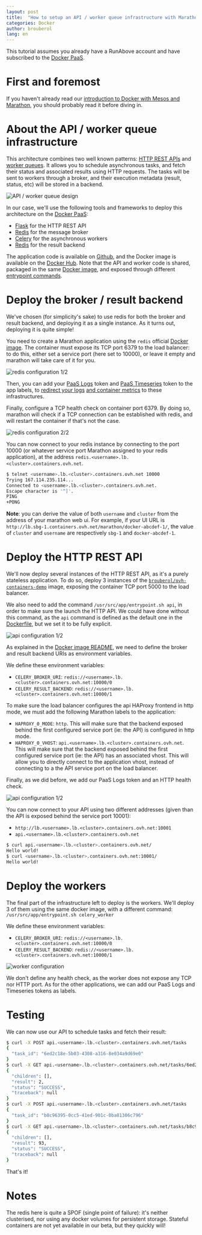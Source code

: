 ```yaml
---
layout: post
title:  "How to setup an API / worker queue infrastructure with Marathon"
categories: Docker
author: brouberol
lang: en
---
```


This tutorial assumes you already have a RunAbove account and have subscribed to the [Docker PaaS](https://www.runabove.com/docker-with-mesos-marathon.xml).

# First and foremost

If you haven't already read our [introduction to Docker with Mesos and Marathon](/kb/en/docker/introduction-to-docker-with-mesos-marathon.html), you should probably read it before diving in.

# About the API / worker queue infrastructure

This architecture combines two well known patterns: [HTTP REST APIs](https://en.wikipedia.org/wiki/REST_API) and [worker queues](https://en.wikipedia.org/wiki/Thread_pool). It allows you to schedule asynchronous tasks, and fetch their status and associated results using HTTP requests. The tasks will be sent to workers through a broker, and their execution metadata (result, status, etc) will be stored in a backend.

![API / worker queue design](/kb/images/2016-06-17-marathon-api-worker-queue/design.png)

In our case, we'll use the following tools and frameworks to deploy this architecture on the [Docker PaaS](https://www.runabove.com/docker-with-mesos-marathon.xml):

* [Flask](http://flask.readthedocs.org/) for the HTTP REST API
* [Redis](http://redis.io/) for the message broker
* [Celery](http://celery.readthedocs.org/) for the asynchronous workers
* [Redis](http://redis.io/) for the result backend

The application code is available on [Github](https://github.com/brouberol/ovh-dockeraas-demo), and the Docker image is available on the [Docker Hub](https://hub.docker.com/r/brouberol/ovh-containers-demo/). Note that the API and worker code is shared, packaged in the same [Docker image](https://github.com/brouberol/ovh-dockeraas-demo/blob/master/Dockerfile), and exposed through different [entrypoint commands](https://github.com/brouberol/ovh-dockeraas-demo/blob/master/entrypoint.sh).

# Deploy the broker / result backend

We've chosen (for simplicity's sake) to use redis for both the broker and result backend, and deploying it as a single instance. As it turns out, deploying it is quite simple!

You need to create a Marathon application using the `redis` official [Docker image](https://hub.docker.com/_/redis/). The container must expose its TCP port 6379 to the load balancer: to do this, either set a service port (here set to 10000), or leave it empty and marathon will take care of it for you.

![redis configuration 1/2](/kb/images/2016-06-17-marathon-api-worker-queue/redis.png)

Then, you can add your [PaaS Logs](https://www.runabove.com/paas-logs.xml) token and [PaaS Timeseries](https://www.runabove.com/iot-paas-timeseries.xml) token to the app labels, to [redirect your logs](https://community.runabove.com/kb/en/docker/marathon-container-logs.html) [and container metrics](https://community.runabove.com/kb/en/docker/marathon-container-metrics.html) to these infrastructures.

Finally, configure a TCP health check on container port 6379. By doing so, marathon will check if a TCP connection can be established with redis, and will restart the container if that's not the case.

![redis configuration 2/2](/kb/images/2016-06-17-marathon-api-worker-queue/redis2.png)

You can now connect to your redis instance by connecting to the port 10000 (or whatever service port Marathon assigned to your redis application), at the address `redis.<username>.lb.<cluster>.containers.ovh.net`.


```bash
$ telnet <username>.lb.<cluster>.containers.ovh.net 10000
Trying 167.114.235.114...
Connected to <username>.lb.<cluster>.containers.ovh.net.
Escape character is '^]'.
PING
+PONG
```

**Note**: you can derive the value of both `username` and `cluster` from the address of your marathon web ui. For example, if your UI URL is `http://lb.sbg-1.containers.ovh.net/marathon/docker-abcdef-1/`, the value of `cluster` and `username` are respectively `sbg-1` and `docker-abcdef-1`.


# Deploy the HTTP REST API

We'll now deploy several instances of the HTTP REST API, as it's a purely stateless application. To do so, deploy 3 instances of the [`brouberol/ovh-containers-demo`](https://hub.docker.com/r/brouberol/ovh-containers-demo/) image, exposing the container TCP port 5000 to the load balancer.

We also need to add the command ``/usr/src/app/entrypoint.sh api``, in order to make sure the launch the HTTP API. We could have done without this command, as the ``api`` command is defined as the default one in the [Dockerfile](https://github.com/brouberol/ovh-dockeraas-demo/blob/master/Dockerfile), but we set it to be fully explicit.

![api configuration 1/2](/kb/images/2016-06-17-marathon-api-worker-queue/api.png)

As explained in the [Docker image README](https://hub.docker.com/r/brouberol/ovh-containers-demo/), we need to define the broker and result backend URIs as environment variables.

We define these environment variables:

* ``CELERY_BROKER_URI``: ``redis://<username>.lb.<cluster>.containers.ovh.net:10000/0``
* ``CELERY_RESULT_BACKEND``: ``redis://<username>.lb.<cluster>.containers.ovh.net:10000/1``

To make sure the load balancer configures the api HAProxy frontend in http mode, we must add the following Marathon labels to the application:

* ``HAPROXY_0_MODE``: ``http``. This will make sure that the backend exposed behind the first configured service port (ie: the API) is configured in http mode.
* ``HAPROXY_0_VHOST``: ``api.<username>.lb.<cluster>.containers.ovh.net``. This will make sure that the backend exposed behind the first configured service port (ie: the API) has an associated vhost. This will allow you to directly connect to the application vhost, instead of connecting to a the API service port on the load balancer.

Finally, as we did before, we add our PaaS Logs token and an HTTP health check.

![api configuration 1/2](/kb/images/2016-06-17-marathon-api-worker-queue/api2.png)

You can now connect to your API using two different addresses (given than the API is exposed behind the service port 10001):

* ``http://lb.<username>.lb.<cluster>.containers.ovh.net:10001``
* ``api.<username>.lb.<cluster>.containers.ovh.net``

```bash
$ curl api.<username>.lb.<cluster>.containers.ovh.net/
Hello world!
$ curl <username>.lb.<cluster>.containers.ovh.net:10001/
Hello world!
```

# Deploy the workers

The final part of the infrastructure left to deploy is the workers. We'll deploy 3 of them using the same docker image, with a different command: ``/usr/src/app/entrypoint.sh celery_worker``

We define these environment variables:

* ``CELERY_BROKER_URI``: ``redis://<username>.lb.<cluster>.containers.ovh.net:10000/0``
* ``CELERY_RESULT_BACKEND``: ``redis://<username>.lb.<cluster>.containers.ovh.net:10000/1``

![worker configuration](/kb/images/2016-06-17-marathon-api-worker-queue/worker.png)

We don't define any health check, as the worker does not expose any TCP nor HTTP port. As for the other applications, we can add our PaaS Logs and Timeseries tokens as labels.

# Testing

We can now use our API to schedule tasks and fetch their result:

```bash
$ curl -X POST api.<username>.lb.<cluster>.containers.ovh.net/tasks
{
  "task_id": "6ed2c18e-5b03-4308-a316-8e034a9d69e0"
}
$ curl -X GET api.<username>.lb.<cluster>.containers.ovh.net/tasks/6ed2c18e-5b03-4308-a316-8e034a9d69e0
{
  "children": [],
  "result": 2,
  "status": "SUCCESS",
  "traceback": null
}
$ curl -X POST api.<username>.lb.<cluster>.containers.ovh.net/tasks
{
  "task_id": "b8c96395-0cc5-41ed-901c-0ba81306c796"
}
$ curl -X GET api.<username>.lb.<cluster>.containers.ovh.net/tasks/b8c96395-0cc5-41ed-901c-0ba81306c796
{
  "children": [],
  "result": 93,
  "status": "SUCCESS",
  "traceback": null
}
```

That's it!

# Notes

The redis here is quite a SPOF (single point of failure): it's neither clusterised, nor using any docker volumes for persistent storage. Stateful containers are not yet available in our beta, but they quickly will!